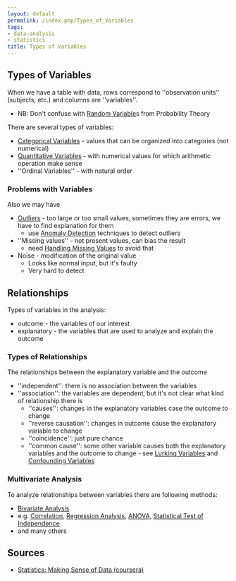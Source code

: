 ```yaml
---
layout: default
permalink: /index.php/Types_of_Variables
tags:
- data-analysis
- statistics
title: Types of Variables
---
```

## Types of Variables
When we have a table with data, rows correspond to ''observation units'' (subjects, etc.) and columns are ''variables''. 
- NB: Don't confuse with [Random Variable](Random_Variable)s from Probability Theory


There are several types of variables: 
- [Categorical Variables](Categorical_Variables) - values that can be organized into categories (not numerical)
- [Quantitative Variables](Quantitative_Variables) -  with numerical values for which arithmetic operation make sense
- ''Ordinal Variables'' - with natural order


### Problems with Variables
Also we may have
- [Outliers](Outliers) - too large or too small values, sometimes they are errors, we have to find explanation for them
  - use [Anomaly Detection](Anomaly_Detection) techniques to detect outliers
- ''Missing values'' - not present values, can bias the result
  - need [Handling Missing Values](Handling_Missing_Values) to avoid that 
- Noise - modification of the original value
  - Looks like normal input, but it's faulty
  - Very hard to detect 


## Relationships
Types of variables in the analysis: 
- outcome - the variables of our interest
- explanatory - the variables that are used to analyze and explain the outcome


### Types of Relationships
The relationships between the explanatory variable and the outcome
- ''independent'': there is no association between the variables
- ''association'': the variables are dependent, but it's not clear what kind of relationship there is
  - ''causes'': changes in the explanatory variables case the outcome to change 
  - ''reverse causation'': changes in outcome cause the explanatory variable to change
  - ''coincidence'': just pure chance
  - ''common cause'': some other variable causes both the explanatory variables and the outcome to change - see [Lurking Variables](Lurking_Variables) and [Confounding Variables](Confounding_Variables)


### Multivariate Analysis
To analyze relationships between variables there are following methods:
- [Bivariate Analysis](Bivariate_Analysis)
- e.g. [Correlation](Correlation), [Regression Analysis](Regression_Analysis), [ANOVA](ANOVA), [Statistical Test of Independence](Statistical_Test_of_Independence)
- and many others 


## Sources
- [Statistics: Making Sense of Data (coursera)](Statistics__Making_Sense_of_Data_(coursera))
